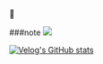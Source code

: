  👋

<!--
**junhyeoksin/junhyeoksin** is a ✨ _special_ ✨ repository because its `README.md` (this file) appears on your GitHub profile.

Here are some ideas to get you started:

- 🔭 I’m currently working on ...
- 🌱 I’m currently learning ...
- 👯 I’m looking to collaborate on ...
- 🤔 I’m looking for help with ...
- 💬 Ask me about ...
- 📫 How to reach me: ...
- 😄 Pronouns: ...
- ⚡ Fun fact: ...
-->
 


###note
<a href="https://float.tistory.com/"><img src="https://img.shields.io/badge/tistory-3DDC84?style=flat-square&logo=Blogger&logoColor=white"/></a>

[![Velog's GitHub stats](https://velog-readme-stats.vercel.app/api?name=eungyeole&color=dark)](https://github.com/eungyeole/velog-readme-stats)
